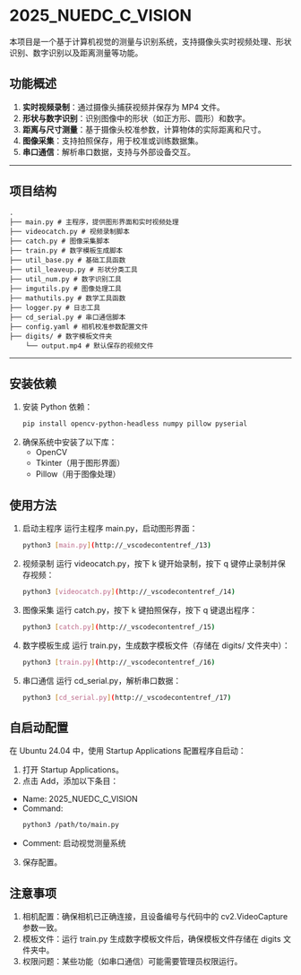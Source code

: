 # 2025_NUEDC_C_VISION

本项目是一个基于计算机视觉的测量与识别系统，支持摄像头实时视频处理、形状识别、数字识别以及距离测量等功能。

## 功能概述

1. **实时视频录制**：通过摄像头捕获视频并保存为 MP4 文件。
2. **形状与数字识别**：识别图像中的形状（如正方形、圆形）和数字。
3. **距离与尺寸测量**：基于摄像头校准参数，计算物体的实际距离和尺寸。
4. **图像采集**：支持拍照保存，用于校准或训练数据集。
5. **串口通信**：解析串口数据，支持与外部设备交互。

---

## 项目结构
```shell
. 
├── main.py # 主程序，提供图形界面和实时视频处理 
├── videocatch.py # 视频录制脚本 
├── catch.py # 图像采集脚本 
├── train.py # 数字模板生成脚本 
├── util_base.py # 基础工具函数 
├── util_leaveup.py # 形状分类工具 
├── util_num.py # 数字识别工具 
├── imgutils.py # 图像处理工具 
├── mathutils.py # 数学工具函数 
├── logger.py # 日志工具 
├── cd_serial.py # 串口通信脚本 
├── config.yaml # 相机校准参数配置文件 
├── digits/ # 数字模板文件夹 
    └── output.mp4 # 默认保存的视频文件
```
---

## 安装依赖

1. 安装 Python 依赖：
    ```bash
    pip install opencv-python-headless numpy pillow pyserial
    ```
2. 确保系统中安装了以下库：
    - OpenCV
    - Tkinter（用于图形界面）
    - Pillow（用于图像处理）

## 使用方法
1. 启动主程序
运行主程序 main.py，启动图形界面：
    ``` bash
    python3 [main.py](http://_vscodecontentref_/13)
    ```

2. 视频录制
运行 videocatch.py，按下 k 键开始录制，按下 q 键停止录制并保存视频：
    ``` bash
    python3 [videocatch.py](http://_vscodecontentref_/14)
    ```
    
3. 图像采集
运行 catch.py，按下 k 键拍照保存，按下 q 键退出程序：
    ``` bash
    python3 [catch.py](http://_vscodecontentref_/15)
    ```

4. 数字模板生成
运行 train.py，生成数字模板文件（存储在 digits/ 文件夹中）：
    ``` bash
    python3 [train.py](http://_vscodecontentref_/16)
    ```

5. 串口通信
运行 cd_serial.py，解析串口数据：
    ``` bash
    python3 [cd_serial.py](http://_vscodecontentref_/17)
    ```

## 自启动配置
在 Ubuntu 24.04 中，使用 Startup Applications 配置程序自启动：

1. 打开 Startup Applications。
2. 点击 Add，添加以下条目：
- Name: 2025_NUEDC_C_VISION
- Command:
    ``` bash
    python3 /path/to/main.py
    ```
- Comment: 启动视觉测量系统
3. 保存配置。

## 注意事项
1. 相机配置：确保相机已正确连接，且设备编号与代码中的 cv2.VideoCapture 参数一致。
2. 模板文件：运行 train.py 生成数字模板文件后，确保模板文件存储在 digits 文件夹中。
3. 权限问题：某些功能（如串口通信）可能需要管理员权限运行。
